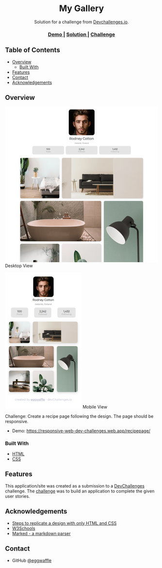 <!-- Please update value in the {}  -->

<h1 align="center">My Gallery</h1>

<div align="center">
   Solution for a challenge from  <a href="http://devchallenges.io" target="_blank">Devchallenges.io</a>.
</div>

<div align="center">
  <h3>
    <a href="https://responsive-web-dev-challenges.web.app/mygallery/">
      Demo
    </a>
    <span> | </span>
    <a href="https://github.com/eggwaffle/My-Gallery">
      Solution
    </a>
    <span> | </span>
    <a href="https://devchallenges.io/challenges/gcbWLxG6wdennelX7b8I">
      Challenge
    </a>
  </h3>
</div>

<!-- TABLE OF CONTENTS -->

## Table of Contents

- [Overview](#overview)
  - [Built With](#built-with)
- [Features](#features)
- [Contact](#contact)
- [Acknowledgements](#acknowledgements)

<!-- OVERVIEW -->

## Overview

![screenshot](https://raw.githubusercontent.com/eggwaffle/My-Gallery/main/screenshot.png)
Desktop View

<img src="https://raw.githubusercontent.com/eggwaffle/My-Gallery/main/mobilescreenshot.png" width=50% height=50%>
Mobile View

Challenge: Create a recipe page following the design. The page should be responsive.

- Demo: https://responsive-web-dev-challenges.web.app/recipepage/

### Built With

<!-- This section should list any major frameworks that you built your project using. Here are a few examples.-->

- [HTML](https://html.spec.whatwg.org/)
- [CSS](https://www.w3.org/TR/CSS/)

## Features

<!-- List the features of your application or follow the template. Don't share the figma file here :) -->

This application/site was created as a submission to a [DevChallenges](https://devchallenges.io/challenges) challenge. The [challenge](https://devchallenges.io/challenges/gcbWLxG6wdennelX7b8I) was to build an application to complete the given user stories.


## Acknowledgements

<!-- This section should list any articles or add-ons/plugins that helps you to complete the project. This is optional but it will help you in the future. For exmpale -->

- [Steps to replicate a design with only HTML and CSS](https://devchallenges-blogs.web.app/how-to-replicate-design/)
- [W3Schools](https://www.w3schools.com/)
- [Marked - a markdown parser](https://github.com/chjj/marked)

## Contact

- GitHub [@eggwaffle](https://github.com/eggwaffle)